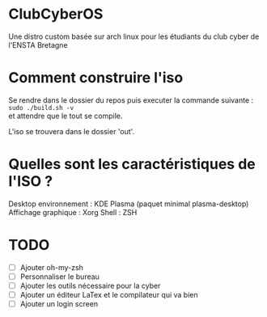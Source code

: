 # ClubCyberOS
Une distro custom basée sur arch linux pour les étudiants du club cyber de l'ENSTA Bretagne

# Comment construire l'iso
Se rendre dans le dossier du repos puis executer la commande suivante :  
```sudo ./build.sh -v```  
et attendre que le tout se compile. 

L'iso se trouvera dans le dossier 'out'.

# Quelles sont les caractéristiques de l'ISO ?
Desktop environnement : KDE Plasma (paquet minimal plasma-desktop)
Affichage graphique : Xorg
Shell : ZSH

# TODO
- [ ] Ajouter oh-my-zsh
- [ ] Personnaliser le bureau
- [ ] Ajouter les outils nécessaire pour la cyber
- [ ] Ajouter un éditeur LaTex et le compilateur qui va bien
- [ ] Ajouter un login screen